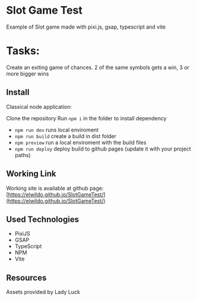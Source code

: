 # Slot Game Test

Example of Slot game made with pixi.js, gsap, typescript and vite

# Tasks:

Create an exiting game of chances. 2 of the same symbols gets a win, 3 or more bigger wins

## Install

Classical node application:

Clone the repository
Run `npm i` in the folder to install dependency

- `npm run dev` runs local enviroment
- `npm run build` create a build in dist folder
- `npm preview` run a local enviroment with the build files
- `npm run deploy` deploy build to github pages (update it with your project paths)

## Working Link

Working site is available at github page:\
[https://elwildo.github.io/SlotGameTest/](https://elwildo.github.io/SlotGameTest/)

## Used Technologies

- PixiJS
- GSAP
- TypeScript
- NPM
- Vite

## Resources

Assets provided by Lady Luck
